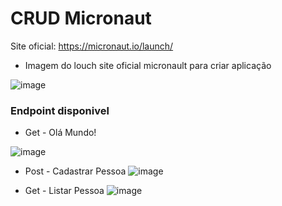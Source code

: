 
# CRUD Micronaut 

Site oficial: https://micronaut.io/launch/

* Imagem do louch site oficial micronault para criar aplicação

![image](https://user-images.githubusercontent.com/18330802/230533513-9bfdcae8-718c-4b1a-a751-d1a91c1042a3.png)

### Endpoint disponivel  

* Get - Olá Mundo!

![image](https://user-images.githubusercontent.com/18330802/230682004-8b41a2e6-09ca-4577-8947-b88b8396097e.png)

* Post - Cadastrar Pessoa
![image](https://user-images.githubusercontent.com/18330802/230682285-79ae5091-52dd-4c55-8d37-2c6bc5b858d4.png)

* Get -  Listar Pessoa
![image](https://user-images.githubusercontent.com/18330802/230682342-817b7171-5713-465b-b2a3-f1f444c03bf7.png)


